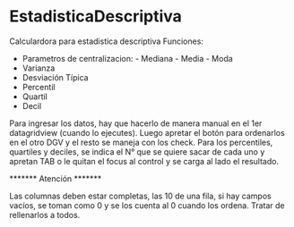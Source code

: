 # EstadisticaDescriptiva
Calculardora para estadistica descriptiva
 Funciones:
 * Parametros de centralizacion: - Mediana
                                 - Media
                                 - Moda
 * Varianza
 * Desviación Típica
 * Percentil
 * Quartil
 * Decil

Para ingresar los datos, hay que hacerlo de manera manual en el 1er datagridview (cuando lo ejecutes).
Luego apretar el botón para ordenarlos en el otro DGV y el resto se maneja con los check.
Para los percentiles, quartiles y deciles, se indica el N° que se quiere sacar de cada uno
y apretan TAB o le quitan el focus al control y se carga al lado el resultado.

******* Atención *******

Las columnas deben estar completas, las 10 de una fila, si hay campos vacíos, se toman como 0 y se los cuenta al 0 cuando los ordena.
Tratar de rellenarlos a todos.
